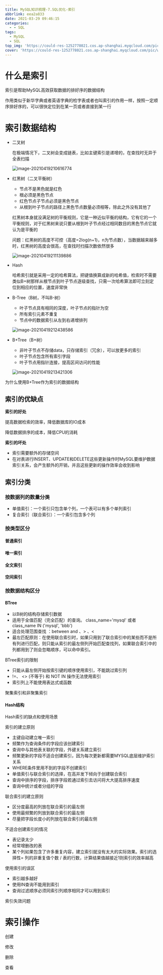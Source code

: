 ```yaml
---
title: MySQL知识梳理-7.SQL优化-索引
abbrlink: eea2a833
date: 2021-03-29 09:46:15
categories:
  - - SQL
tags:
  - MySQL
  - SQL
top_img: 'https://could-res-1252778021.cos.ap-shanghai.myqcloud.com/pic/wallpaper/1618218900853.jpg'
cover: 'https://could-res-1252778021.cos.ap-shanghai.myqcloud.com/pic/wallpaper/1618218900853.jpg'
---
```




# 什么是索引

索引是帮助MySQL高效获取数据的排好序的数据结构

作用类似于新华字典或者英语字典的检字表或者也叫索引的作用一样，按照一定顺序排好序的，可以很快定位到在某一页或者直接到某一行





# 索引数据结构

-   二叉树

    在极端情况下，二叉树会变成链表，比如主键索引是递增的，在查找时无异于全表扫描

    ![image-20210419210616774](https://could-res-1252778021.cos.ap-shanghai.myqcloud.com/img/image-20210419210616774.png)

-   红黑树（二叉平衡树）

    -   节点不是黑色就是红色
    -   根必须是黑色节点
    -   红色节点子节点必须是黑色节点
    -   从根到叶子节点的路径上黑色节点数量必须相等，除此之外没有其他了

    红黑树本身就没满足树的平衡规则，它是一种近似平衡的结构，它有它的一个平衡规则，对于红黑树来说只要从根到叶子节点经过相同数目的黑色节点它就认为是平衡的

    问题：红黑树的高度不可控（高度=2log(n+1)，n为节点数），当数据越来越多时，红黑树的高度会很高，在查找时扫描次数依然很多

    ![image-20210419211139886](https://could-res-1252778021.cos.ap-shanghai.myqcloud.com/img/image-20210419211139886.png)



- Hash

  哈希索引就是采用一定的哈希算法，把键值换算成新的哈希值，检索时不需要类似B+树那样从根节点到叶子节点逐级查找，只需一次哈希算法即可立刻定位到相应的位置，速度非常快

- B-Tree（B树，不叫B-树）

  -   叶子节点具有相同的深度，叶子节点的指针为空
  -   所有索引元素不重复
  -   节点中的数据索引从左到右递增排列

  ![image-20210419212438586](https://could-res-1252778021.cos.ap-shanghai.myqcloud.com/img/image-20210419212438586.png)

- B+Tree（B+树）

  -   非叶子节点不存储data，只存储索引（冗余），可以放更多的索引
  -   叶子节点包含所有索引字段
  -   叶子节点用指针连接，提高区间访问的性能

  ![image-20210419213421306](https://could-res-1252778021.cos.ap-shanghai.myqcloud.com/img/image-20210419213421306.png) 











为什么使用B+Tree作为索引的数据结构







## 索引的优缺点

**索引的好处**

提高数据检索的效率，降低数据库的IO成本

降低数据排序的成本，降低CPU的消耗



**索引的坏处**

- 索引需要额外的存储空间
- 在对表进行INSERT、UPDATE和DELETE这些更新操作时MySQL要维护数据索引关系，会产生额外的开销，并且这些更新的操作效率会收到影响





## 索引分类

### 按数据列的数量分类

- 单值索引：一个索引只包含单个列，一个表可以有多个单列索引
- 复合索引（联合索引）：一个索引包含多个列





### 按类型区分

#### 普通索引



#### 唯一索引



#### 全文索引



#### 空间索引







### 按数据结构区分

#### BTree

- 以B树的结构存储索引数据
- 适用于全值匹配（完全匹配）的查询。 class_name='mysql' 或者 class_name IN ('mysql', 'bbb') 
- 适合处理范围查找 ：between and 、> 、<
- 最左匹配原则：在使用联合索引时，如果只用到了联合索引中的某些而不是所有列进行匹配，则只能从索引的最左侧列开始匹配查找列，如果联合索引中的列都用到了则会忽略顺序，可以命中索引。

BTree索引的限制

- 只能从最左侧开始按索引键的顺序使用索引，不能跳过索引列
- !=、 <> (不等于) 和 NOT IN 操作无法使用索引
- 索引列上不能使用表达式或函数

聚集索引和非聚集索引





#### Hash结构

Hash索引的缺点和使用场景









索引的建立原则

- 主键自动建立唯一索引
- 频繁作为查询条件的字段应该创建索引
- 查询中与其他表关联的字段，外键关系建立索引
- 频繁更新的字段不适合创建索引，因为每次更新都需要MYSQL底层维护索引关系
- WHERE条件里用不到的字段不创建索引
- 单值索引与联合索引的选择，在高并发下倾向于创建联合索引
- 查询中排序的字段，排序字段若通过索引去访问将大大提高排序速度
- 查询中统计或者分组的字段

联合索引的建立原则

- 区分度最高的列放在联合索引的最左侧
- 使用最频繁的列放到联合索引的最左侧
- 尽量把字段长度小的列放在联合索引的最左侧



不适合创建索引的情况

- 表记录太少
- 经常增删改的表
- 某个列如果包含了许多重复内容，建立索引就没有太大的实际效果。索引的选择性= 列的非重复值个数 / 表的行数，计算结果值越接近1则索引的效率越高



使用索引的误区

- 索引越多越好
- 使用IN查询不能用到索引
- 查询过滤顺序必须同索引列顺序相同才可以用到索引



索引失效问题



# 索引操作

创建

修改

删除

查看